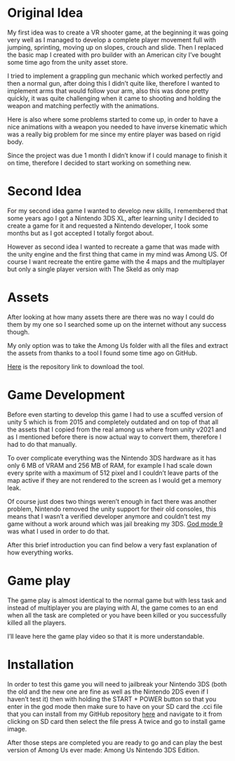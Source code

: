 <h1 id="original-idea">Original Idea</h1>
<p>My first idea was to create a VR shooter game, at the beginning it
was going very well as I managed to develop a complete player movement
full with jumping, sprinting, moving up on slopes, crouch and slide.
Then I replaced the basic map I created with pro builder with an
American city I’ve bought some time ago from the unity asset store.</p>
<p>I tried to implement a grappling gun mechanic which worked perfectly
and then a normal gun, after doing this I didn’t quite like, therefore I
wanted to implement arms that would follow your arm, also this was done
pretty quickly, it was quite challenging when it came to shooting and
holding the weapon and matching perfectly with the animations.</p>
<p>Here is also where some problems started to come up, in order to have
a nice animations with a weapon you needed to have inverse kinematic
which was a really big problem for me since my entire player was based
on rigid body.</p>
<p>Since the project was due 1 month I didn’t know if I could manage to
finish it on time, therefore I decided to start working on something
new.</p>
<h1 id="second-idea">Second Idea</h1>
<p>For my second idea game I wanted to develop new skills, I remembered
that some years ago I got a Nintendo 3DS XL, after learning unity I
decided to create a game for it and requested a Nintendo developer, I
took some months but as I got accepted I totally forgot about.</p>
<p>However as second idea I wanted to recreate a game that was made with
the unity engine and the first thing that came in my mind was Among US.
Of course I want recreate the entire game with the 4 maps and the
multiplayer but only a single player version with The Skeld as only
map</p>
<h1 id="assets">Assets</h1>
<p>After looking at how many assets there are there was no way I could
do them by my one so I searched some up on the internet without any
success though.</p>
<p>My only option was to take the Among Us folder with all the files and
extract the assets from thanks to a tool I found some time ago on
GitHub.</p>
<p><a href="https://github.com/AssetRipper/AssetRipper">Here</a> is the
repository link to download the tool.</p>
<h1 id="game-development">Game Development</h1>
<p>Before even starting to develop this game I had to use a scuffed
version of unity 5 which is from 2015 and completely outdated and on top
of that all the assets that I copied from the real among us where from
unity v2021 and as I mentioned before there is now actual way to convert
them, therefore I had to do that manually.</p>
<p>To over complicate everything was the Nintendo 3DS hardware as it has
only 6 MB of VRAM and 256 MB of RAM, for example I had scale down every
sprite with a maximum of 512 pixel and I couldn’t leave parts of the map
active if they are not rendered to the screen as I would get a memory
leak.</p>
<p>Of course just does two things weren’t enough in fact there was
another problem, Nintendo removed the unity support for their old
consoles, this means that I wasn’t a verified developer anymore and
couldn’t test my game without a work around which was jail breaking my
3DS. <a href="https://github.com/d0k3/GodMode9">God mode 9</a> was what
I used in order to do that.</p>
<p>After this brief introduction you can find below a very fast
explanation of how everything works.</p>
<h1 id="game-play">Game play</h1>
<p>The game play is almost identical to the normal game but with less
task and instead of multiplayer you are playing with AI, the game comes
to an end when all the task are completed or you have been killed or you
successfully killed all the players.</p>
<p>I’ll leave here the game play video so that it is more
understandable.</p>
<h1 id="installation">Installation</h1>
<p>In order to test this game you will need to jailbreak your Nintendo
3DS (both the old and the new one are fine as well as the Nintendo 2DS
even if I haven’t test it) then with holding the START + POWER button so
that you enter in the god mode then make sure to have on your SD card
the .cci file that you can install from my GitHub repository <a
href="https://github.com/AlexSteiner30/Among-US-3DS-Edition">here</a>
and navigate to it from clicking on SD card then select the file press A
twice and go to install game image.</p>
<p>After those steps are completed you are ready to go and can play the
best version of Among Us ever made: Among Us Nintendo 3DS Edition.</p>
